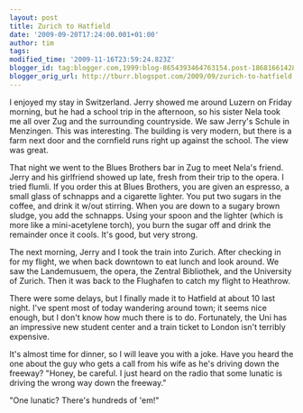 ```yaml
---
layout: post
title: Zurich to Hatfield
date: '2009-09-20T17:24:00.001+01:00'
author: tim
tags: 
modified_time: '2009-11-16T23:59:24.823Z'
blogger_id: tag:blogger.com,1999:blog-8654393464763154.post-1868166142880876336
blogger_orig_url: http://tburr.blogspot.com/2009/09/zurich-to-hatfield.html
---
```


I enjoyed my stay in Switzerland. Jerry showed me around Luzern on Friday morning, but he had a school trip in the afternoon, so his sister Nela took me all over Zug and the surrounding countryside. We saw Jerry's Schule in Menzingen. This was interesting. The building is very modern, but there is a farm next door and the cornfield runs right up against the school. The view was great.

That night we went to the Blues Brothers bar in Zug to meet Nela's friend. Jerry and his girlfriend showed up late, fresh from their trip to the opera. I tried flumli. If you order this at Blues Brothers, you are given an espresso, a small glass of schnapps and a cigarette lighter. You put two sugars in the coffee, and drink it w/out stirring. When you are down to a sugary brown sludge, you add the schnapps. Using your spoon and the lighter (which is more like a mini-acetylene torch), you burn the sugar off and drink the remainder once it cools. It's good, but very strong.

The next morning, Jerry and I took the train into Zurich. After checking in for my flight, we when back downtown to eat lunch and look around. We saw the Landemusuem, the opera, the  Zentral Bibliothek, and the University of Zurich. Then it was back to the Flughafen to catch my flight to Heathrow.

There were some delays, but I finally made it to Hatfield at about 10 last night. I've spent most of today wandering around town; it seems nice enough, but I don't know how much there is to do. Fortunately, the Uni has an impressive new student center and a train ticket to London isn't terribly expensive. 

It's almost time for dinner, so I will leave you with a joke. Have you heard the one about the guy who gets a call from his wife as he's driving down the freeway? "Honey, be careful. I just heard on the radio that some lunatic is driving the wrong way down the freeway." 

"One lunatic? There's hundreds of 'em!"
